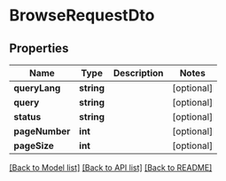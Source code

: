 # BrowseRequestDto

## Properties
Name | Type | Description | Notes
------------ | ------------- | ------------- | -------------
**queryLang** | **string** |  | [optional] 
**query** | **string** |  | [optional] 
**status** | **string** |  | [optional] 
**pageNumber** | **int** |  | [optional] 
**pageSize** | **int** |  | [optional] 

[[Back to Model list]](../README.md#documentation-for-models) [[Back to API list]](../README.md#documentation-for-api-endpoints) [[Back to README]](../README.md)


